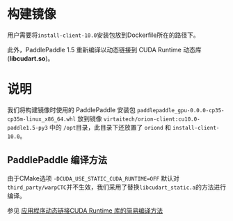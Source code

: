 # 构建镜像
用户需要将`install-client-10.0`安装包放到Dockerfile所在的路径下。

此外，PaddlePaddle 1.5 重新编译以动态链接到 CUDA Runtime 动态库 (**libcudart.so**)。

# 说明

我们将构建镜像时使用的 PaddlePaddle 安装包 `paddlepaddle_gpu-0.0.0-cp35-cp35m-linux_x86_64.whl` 放到镜像 `virtaitech/orion-client:cu10.0-paddle1.5-py3` 中的 `/opt`目录，此目录下还放置了 `oriond` 和 `install-client-10.0`。

## PaddlePaddle 编译方法

由于CMake选项 `-DCUDA_USE_STATIC_CUDA_RUNTIME=OFF` 默认对 `third_party/warpCTC`并不生效，我们采用了替换`libcudart_static.a`的方法进行编译。

参见 [应用程序动态链接CUDA Runtime 库的简易编译方法](../../cuda-wrapper)